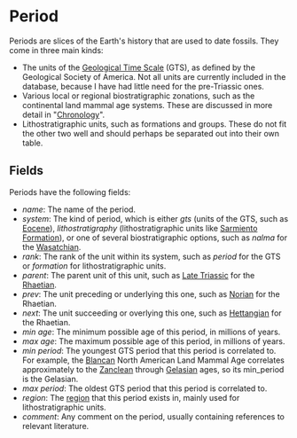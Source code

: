# Period

Periods are slices of the Earth's history that are used to date fossils. They
come in three main kinds:

- The units of the [Geological Time Scale](https://www.geosociety.org/GSA/Education_Careers/Geologic_Time_Scale/GSA/timescale/home.aspx)
  (GTS), as defined by the Geological Society of America. Not all units are currently included in the database,
  because I have had little need for the pre-Triassic ones.
- Various local or regional biostratigraphic zonations, such as the continental land mammal age systems. These are
  discussed in more detail in "[Chronology](chronology)".
- Lithostratigraphic units, such as formations and groups. These do not fit the other two well and should perhaps
  be separated out into their own table.

## Fields

Periods have the following fields:

- _name_: The name of the period.
- _system_: The kind of period, which is either _gts_ (units of the GTS, such as [Eocene](/p/Eocene)),
  _lithostratigraphy_ (lithostratigraphic units like [Sarmiento Formation](/p/Sarmiento_Formation)),
  or one of several biostratigraphic options, such as _nalma_ for the [Wasatchian](/p/Wasatchian).
- _rank_: The rank of the unit within its system, such as _period_ for the GTS or _formation_ for
  lithostratigraphic units.
- _parent_: The parent unit of this unit, such as [Late Triassic](/p/Late_Triassic) for the
  [Rhaetian](/p/Rhaetian).
- _prev_: The unit preceding or underlying this one, such as [Norian](/p/Norian) for the Rhaetian.
- _next_: The unit succeeding or overlying this one, such as [Hettangian](/p/Hettangian) for the Rhaetian.
- _min age_: The minimum possible age of this period, in millions of years.
- _max age_: The maximum possible age of this period, in millions of years.
- _min period_: The youngest GTS period that this period is correlated to. For example, the
  [Blancan](/p/Blancan) North American Land Mammal Age correlates approximately to the
  [Zanclean](/p/Zanclean) through [Gelasian](/p/Gelasian) ages, so its min_period is the
  Gelasian.
- _max period_: The oldest GTS period that this period is correlated to.
- _region_: The [region](region) that this period exists in, mainly used for lithostratigraphic units.
- _comment_: Any comment on the period, usually containing references to relevant literature.
